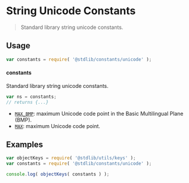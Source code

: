 <!--

@license Apache-2.0

Copyright (c) 2018 The Stdlib Authors.

Licensed under the Apache License, Version 2.0 (the "License");
you may not use this file except in compliance with the License.
You may obtain a copy of the License at

   http://www.apache.org/licenses/LICENSE-2.0

Unless required by applicable law or agreed to in writing, software
distributed under the License is distributed on an "AS IS" BASIS,
WITHOUT WARRANTIES OR CONDITIONS OF ANY KIND, either express or implied.
See the License for the specific language governing permissions and
limitations under the License.

-->

# String Unicode Constants

> Standard library string unicode constants.

<section class="usage">

## Usage

```javascript
var constants = require( '@stdlib/constants/unicode' );
```

#### constants

Standard library string unicode constants.

```javascript
var ns = constants;
// returns {...}
```

<!-- <toc pattern="*"> -->

<div class="namespace-toc">

-   <span class="signature">[`MAX_BMP`][@stdlib/constants/unicode/max-bmp]</span><span class="delimiter">: </span><span class="description">maximum Unicode code point in the Basic Multilingual Plane (BMP).</span>
-   <span class="signature">[`MAX`][@stdlib/constants/unicode/max]</span><span class="delimiter">: </span><span class="description">maximum Unicode code point.</span>

</div>

<!-- </toc> -->

</section>

<!-- /.usage -->

<section class="examples">

## Examples

<!-- TODO: better examples -->

<!-- eslint no-undef: "error" -->

```javascript
var objectKeys = require( '@stdlib/utils/keys' );
var constants = require( '@stdlib/constants/unicode' );

console.log( objectKeys( constants ) );
```

</section>

<!-- /.examples -->

<section class="links">

<!-- <toc-links> -->

[@stdlib/constants/unicode/max-bmp]: https://www.npmjs.com/package/@stdlib/constants/tree/main/unicode/max-bmp

[@stdlib/constants/unicode/max]: https://www.npmjs.com/package/@stdlib/constants/tree/main/unicode/max

<!-- </toc-links> -->

</section>

<!-- /.links -->
